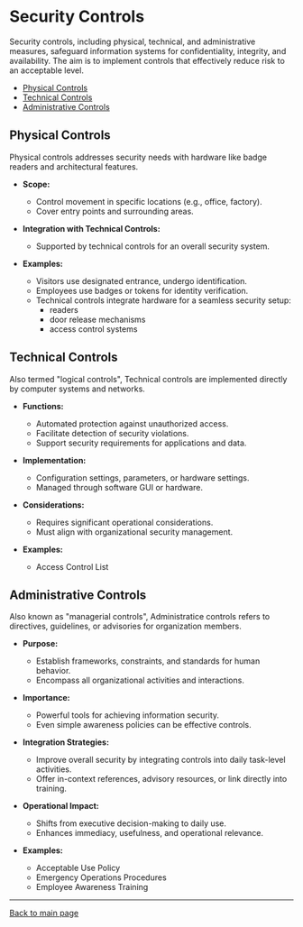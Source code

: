 
# Security Controls 


Security controls, including physical, technical, and administrative measures, safeguard information systems for confidentiality, integrity, and availability. The aim is to implement controls that effectively reduce risk to an acceptable level.

- [Physical Controls](#physical-controls)
- [Technical Controls](#technical-controls)
- [Administrative Controls](#administrative-controls)


## Physical Controls

Physical controls addresses security needs with hardware like badge readers and architectural features.

- **Scope:**
  - Control movement in specific locations (e.g., office, factory).
  - Cover entry points and surrounding areas.

- **Integration with Technical Controls:**
  - Supported by technical controls for an overall security system.

- **Examples:**
  - Visitors use designated entrance, undergo identification.
  - Employees use badges or tokens for identity verification.
  - Technical controls integrate hardware for a seamless security setup:
    - readers
    - door release mechanisms
    - access control systems 

## Technical Controls

Also termed "logical controls", Technical controls are implemented directly by computer systems and networks.

- **Functions:**
  - Automated protection against unauthorized access.
  - Facilitate detection of security violations.
  - Support security requirements for applications and data.

- **Implementation:**
  - Configuration settings, parameters, or hardware settings.
  - Managed through software GUI or hardware.

- **Considerations:**
  - Requires significant operational considerations.
  - Must align with organizational security management.

- **Examples:**
  - Access Control List

## Administrative Controls

Also known as "managerial controls", Administratice controls refers to directives, guidelines, or advisories for organization members.

- **Purpose:**
  - Establish frameworks, constraints, and standards for human behavior.
  - Encompass all organizational activities and interactions.

- **Importance:**
  - Powerful tools for achieving information security.
  - Even simple awareness policies can be effective controls.

- **Integration Strategies:**
  - Improve overall security by integrating controls into daily task-level activities.
  - Offer in-context references, advisory resources, or link directly into training.

- **Operational Impact:**
  - Shifts from executive decision-making to daily use.
  - Enhances immediacy, usefulness, and operational relevance.

- **Examples:**
  - Acceptable Use Policy 
  - Emergency Operations Procedures 
  - Employee Awareness Training



----------------------------------------------

[Back to main page](../../README.md#security)    